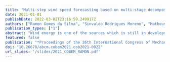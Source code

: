 ```yaml
---
title: "Multi-step wind speed forecasting based on multi-stage decomposition approach"
date: 2021-01-01
publishDate: 2022-03-02T23:16:59.249917Z
authors: ["Ramon Gomes da Silva", "Sinvaldo Rodrigues Moreno", "Matheus Henrique Dal Molin Ribeiro", "Viviana Mariani", "Leandro Coelho"]
publication_types: ["1"]
abstract: "Wind energy is one of the sources which is still in development in Brazil, however, it already represents 17% of the National Interconnected System. Due to the high level of uncertainty and fluctuations in wind speed, prediction of wind speed with high accuracy is a challenging task. The contribution of this study proposes a framework that combines Singular Spectrum Analysis (SSA) and Variational Mode Decomposition (VMD) based on Machine Learning models to forecast the wind speed of a turbine in a wind farm at Parazinho city, Brazil, using a multi-step ahead forecasting strategy (10, 30, and 60 minutes ahead). The forecasting models of the wind speed time series are k-Nearest Neighbor and Support Vector Regression. The performance of the proposed forecasting models were evaluated by using mean absolute percentage error and root mean square error criteria. The VMD-SSA models outperform the SSA, VMD, and single models in all evaluated forecasting horizons, with a performance improvement that ranges within 0.20%--55.78%. Indeed, VMD-SSA is an efficient and accurate model for wind speed forecasting."
featured: false
publication: "*Proceedings of the 26th International Congress of Mechanical Engineering*"
doi: "10.26678/abcm.cobem2021.cob2021-0022"
url_slides: '/slides/2021_COBEM_RAMON.pdf'
---
```


